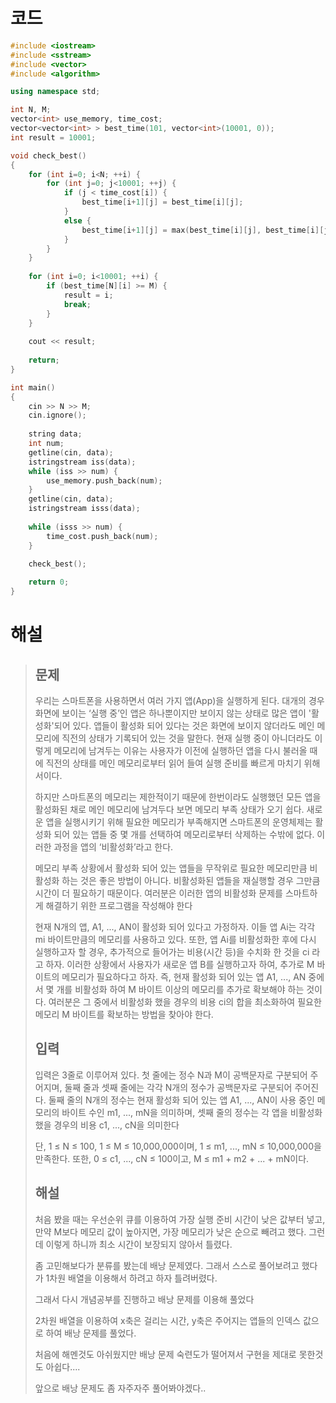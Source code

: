 # 코드

```c++
#include <iostream>
#include <sstream>
#include <vector>
#include <algorithm>

using namespace std;

int N, M;
vector<int> use_memory, time_cost;
vector<vector<int> > best_time(101, vector<int>(10001, 0));
int result = 10001;

void check_best()
{
    for (int i=0; i<N; ++i) {
        for (int j=0; j<10001; ++j) {
            if (j < time_cost[i]) {
                best_time[i+1][j] = best_time[i][j];
            }
            else {
                best_time[i+1][j] = max(best_time[i][j], best_time[i][j - time_cost[i]] + use_memory[i]);
            }
        }
    }
    
    for (int i=0; i<10001; ++i) {
        if (best_time[N][i] >= M) {
            result = i;
            break;
        }
    }
    
    cout << result;
    
    return;
}

int main()
{
    cin >> N >> M;
    cin.ignore();
    
    string data;
    int num;
    getline(cin, data);
    istringstream iss(data);
    while (iss >> num) {
        use_memory.push_back(num);
    }
    getline(cin, data);
    istringstream isss(data);
    
    while (isss >> num) {
        time_cost.push_back(num);
    }
    
    check_best();

    return 0;
}

```



# 해설

> ## 문제
>
> 우리는 스마트폰을 사용하면서 여러 가지 앱(App)을 실행하게 된다. 대개의 경우 화면에 보이는 ‘실행 중’인 앱은 하나뿐이지만 보이지 않는 상태로 많은 앱이 '활성화'되어 있다. 앱들이 활성화 되어 있다는 것은 화면에 보이지 않더라도 메인 메모리에 직전의 상태가 기록되어 있는 것을 말한다. 현재 실행 중이 아니더라도 이렇게 메모리에 남겨두는 이유는 사용자가 이전에 실행하던 앱을 다시 불러올 때에 직전의 상태를 메인 메모리로부터 읽어 들여 실행 준비를 빠르게 마치기 위해서이다.
>
> 하지만 스마트폰의 메모리는 제한적이기 때문에 한번이라도 실행했던 모든 앱을 활성화된 채로 메인 메모리에 남겨두다 보면 메모리 부족 상태가 오기 쉽다. 새로운 앱을 실행시키기 위해 필요한 메모리가 부족해지면 스마트폰의 운영체제는 활성화 되어 있는 앱들 중 몇 개를 선택하여 메모리로부터 삭제하는 수밖에 없다. 이러한 과정을 앱의 ‘비활성화’라고 한다.
>
> 메모리 부족 상황에서 활성화 되어 있는 앱들을 무작위로 필요한 메모리만큼 비활성화 하는 것은 좋은 방법이 아니다. 비활성화된 앱들을 재실행할 경우 그만큼 시간이 더 필요하기 때문이다. 여러분은 이러한 앱의 비활성화 문제를 스마트하게 해결하기 위한 프로그램을 작성해야 한다
> 
> 현재 N개의 앱, A1, ..., AN이 활성화 되어 있다고 가정하자. 이들 앱 Ai는 각각 mi 바이트만큼의 메모리를 사용하고 있다. 또한, 앱 Ai를 비활성화한 후에 다시 실행하고자 할 경우, 추가적으로 들어가는 비용(시간 등)을 수치화 한 것을 ci 라고 하자. 이러한 상황에서 사용자가 새로운 앱 B를 실행하고자 하여, 추가로 M 바이트의 메모리가 필요하다고 하자. 즉, 현재 활성화 되어 있는 앱 A1, ..., AN 중에서 몇 개를 비활성화 하여 M 바이트 이상의 메모리를 추가로 확보해야 하는 것이다. 여러분은 그 중에서 비활성화 했을 경우의 비용 ci의 합을 최소화하여 필요한 메모리 M 바이트를 확보하는 방법을 찾아야 한다.
>
> ## 입력
>
> 입력은 3줄로 이루어져 있다. 첫 줄에는 정수 N과 M이 공백문자로 구분되어 주어지며, 둘째 줄과 셋째 줄에는 각각 N개의 정수가 공백문자로 구분되어 주어진다. 둘째 줄의 N개의 정수는 현재 활성화 되어 있는 앱 A1, ..., AN이 사용 중인 메모리의 바이트 수인 m1, ..., mN을 의미하며, 셋째 줄의 정수는 각 앱을 비활성화 했을 경우의 비용 c1, ..., cN을 의미한다
>
> 단, 1 ≤ N ≤ 100, 1 ≤ M ≤ 10,000,000이며, 1 ≤ m1, ..., mN ≤ 10,000,000을 만족한다. 또한, 0 ≤ c1, ..., cN ≤ 100이고, M ≤ m1 + m2 + ... + mN이다.
>
> ## 해설
>
> 처음 봤을 때는 우선순위 큐를 이용하여 가장 실행 준비 시간이 낮은 값부터 넣고, 만약 M보다 메모리 값이 높아지면, 가장 메모리가 낮은 순으로 빼려고 했다. 그런데 이렇게 하니까 최소 시간이 보장되지 않아서 틀렸다.
>
> 좀 고민해보다가 분류를 봤는데 배낭 문제였다. 그래서 스스로 풀어보려고 했다가 1차원 배열을 이용해서 하려고 하자 틀려버렸다.
>
> 그래서 다시 개념공부를 진행하고 배낭 문제를 이용해 풀었다
>
> 2차원 배열을 이용하여 x축은 걸리는 시간, y축은 주어지는 앱들의 인덱스 값으로 하여 배낭 문제를 풀었다.
>
> 처음에 해멘것도 아쉬웠지만 배낭 문제 숙련도가 떨어져서 구현을 제대로 못한것도 아쉽다....
>
> 앞으로 배낭 문제도 좀 자주자주 풀어봐야겠다..
